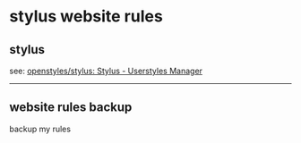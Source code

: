# stylus website rules

## stylus

see: [openstyles/stylus: Stylus - Userstyles Manager](https://github.com/openstyles/stylus)



---

## website rules backup

backup my rules
